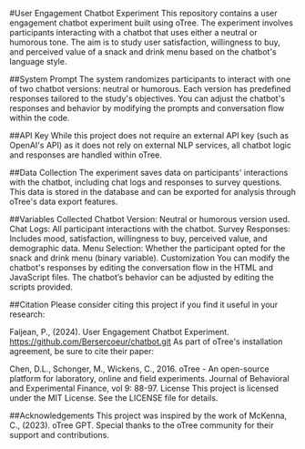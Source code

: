 #User Engagement Chatbot Experiment
This repository contains a user engagement chatbot experiment built using oTree. The experiment involves participants interacting with a chatbot that uses either a neutral or humorous tone. The aim is to study user satisfaction, willingness to buy, and perceived value of a snack and drink menu based on the chatbot's language style.

##System Prompt
The system randomizes participants to interact with one of two chatbot versions: neutral or humorous. Each version has predefined responses tailored to the study's objectives. You can adjust the chatbot's responses and behavior by modifying the prompts and conversation flow within the code.

##API Key
While this project does not require an external API key (such as OpenAI's API) as it does not rely on external NLP services, all chatbot logic and responses are handled within oTree.

##Data Collection
The experiment saves data on participants' interactions with the chatbot, including chat logs and responses to survey questions. This data is stored in the database and can be exported for analysis through oTree's data export features.

##Variables Collected
Chatbot Version: Neutral or humorous version used.
Chat Logs: All participant interactions with the chatbot.
Survey Responses: Includes mood, satisfaction, willingness to buy, perceived value, and demographic data.
Menu Selection: Whether the participant opted for the snack and drink menu (binary variable).
Customization
You can modify the chatbot's responses by editing the conversation flow in the HTML and JavaScript files. The chatbot’s behavior can be adjusted by editing the scripts provided.

##Citation
Please consider citing this project if you find it useful in your research:

Faijean, P., (2024). User Engagement Chatbot Experiment. https://github.com/Bersercoeur/chatbot.git
As part of oTree's installation agreement, be sure to cite their paper:

Chen, D.L., Schonger, M., Wickens, C., 2016. oTree - An open-source platform for laboratory, online and field experiments. Journal of Behavioral and Experimental Finance, vol 9: 88-97.
License
This project is licensed under the MIT License. See the LICENSE file for details.

##Acknowledgements
This project was inspired by the work of McKenna, C., (2023). oTree GPT. Special thanks to the oTree community for their support and contributions.